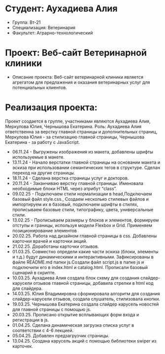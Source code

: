 # Студент: Аухадиева Алия 
- Группа: Вт-21
- Специализация: Ветеринария 
- Факультет: Аграрно-технологический 

# Проект: Веб-сайт Ветеринарной клиники
- Описание проекта: Веб-сайт ветеринарной клиники является агрегатом для предлажения и оказания ветеринарных услуг для потенциальных клиентов.

# Реализация проекта:
Проект создается в группе, участниками являются Аухадиева Алия, Меркулова Юлия, Чернышова Екатерина.
Роль: Аухадиева Алия ответственна за верстку главной страницы и дополнительных страниц, Меркулова Юлия - за стилизацию главной страницы, Чернышова Екатерина - за работу с JavaScript.
- 06.11.24 - Выгружены изображения из макета, добавлены шрифты используемые в макете.
- 13.11.24 - Начало верстатки главной страницы на основании макета и эскиза при использовании семантических тегов в структуре. Сделан переход на другие страницы.
- 18.11.24 - Сделана верстка страницы услуг и докторов. 
- 20.11.24 - Заканчиваю верстку главной страницы. Именовала необходимые блоки HTML через атрибут “class”.
- 09.02.25 - Подключаем стили нормализации в head,Подключаем базовый файл style.css., Создаем несколько стилевых файлов и импортируем их в базовый, подключаем шрифты в стилях, прописываем базовые стили, типографику, цвета, универсальные стили.
- 13.02.25 - Прописываем размеры у блоков и элементов, формируем отступы и границы, используя модели Flexbox и Grid. Применяем позиционирование элементов
- 20.02.25. Работа над дизайном главной страницы в css. Добавлены карточки врачей и карточки акций. 
- 21.02.25. Доработаны карточки отзывов.
- 01.03.25. Совместно определи какие части эскиза (блоки, элементы и т.д.) будут динамическими и интерактивными. Зафиксированы в файле README.md папки js.Создали файл script.js в папке js и подключили его в index.html и catalog.html. Прописали базовый сценарий в скрипте.
- 10.03.25. Аухадиева Алия создала блок схему для создания слайдер-карусели отзывов главной страницы, добавила стрелки в html код для слайдера.
- 14.03.25. Юлия Владимировна сформировала алгоритм для создания слайдер-карусели отзывов, создала слушатель, стилизовала кнопки.
- 19.03.25. Чернышова Екатерина создала слайдер карусель новостей для главной страницы с помощью js.
- 20.03.25. Прописано открытие всплывающих форм входа и регистрации в js.
- 01.04.25. Сделана динамическая загрузка списка услуг в соответствии с 4-6 лекцией.
- 05.04.25. Добавлен предзагрузчик страницы.
- 13.04.25. Создана карусель акций с помощью библиотеки swiper из карточек.
